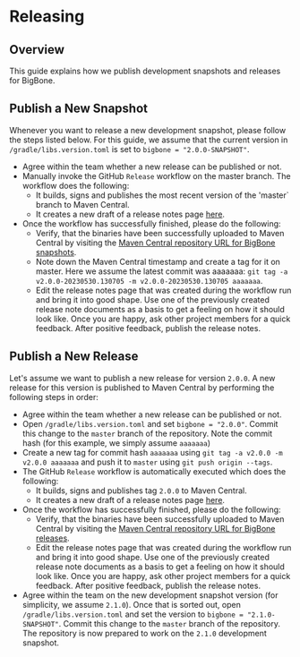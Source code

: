 # Releasing

## Overview
This guide explains how we publish development snapshots and releases for BigBone.

## Publish a New Snapshot
Whenever you want to release a new development snapshot, please follow the steps listed below. For this guide, we assume
that the current version in `/gradle/libs.version.toml` is set to `bigbone = "2.0.0-SNAPSHOT"`.

* Agree within the team whether a new release can be published or not.
* Manually invoke the GitHub `Release` workflow on the master branch. The workflow does the following:
  * It builds, signs and publishes the most recent version of the 'master` branch to Maven Central.
  * It creates a new draft of a release notes page [here](https://github.com/andregasser/bigbone/releases).
* Once the workflow has successfully finished, please do the following:
    * Verify, that the binaries have been successfully uploaded to Maven Central by visiting the [Maven Central
      repository URL for BigBone snapshots]( https://s01.oss.sonatype.org/content/repositories/snapshots/social/bigbone/bigbone/).
    * Note down the Maven Central timestamp and create a tag for it on master. Here we assume the latest commit was
      aaaaaaa: `git tag -a v2.0.0-20230530.130705 -m v2.0.0-20230530.130705 aaaaaaa`.
    * Edit the release notes page that was created during the workflow run and bring it into good shape. Use one of the
      previously created release note documents as a basis to get a feeling on how it should look like. Once you are
      happy, ask other project members for a quick feedback. After positive feedback, publish the release notes.

## Publish a New Release
Let's assume we want to publish a new release for version `2.0.0`. A new release for this version is published to Maven 
Central by performing the following steps in order:

* Agree within the team whether a new release can be published or not.
* Open `/gradle/libs.version.toml` and set `bigbone = "2.0.0"`. Commit this change to the `master` branch of the 
  repository. Note the commit hash (for this example, we simply assume `aaaaaaa`)
* Create a new tag for commit hash `aaaaaaa` using `git tag -a v2.0.0 -m v2.0.0 aaaaaaa` and push it to `master` using
  `git push origin --tags`.
* The GitHub `Release` workflow is automatically executed which does the following:
    * It builds, signs and publishes tag `2.0.0` to Maven Central.
    * It creates a new draft of a release notes page [here](https://github.com/andregasser/bigbone/releases).
* Once the workflow has successfully finished, please do the following:
    * Verify, that the binaries have been successfully uploaded to Maven Central by visiting the [Maven Central
      repository URL for BigBone releases](https://repo1.maven.org/maven2/social/bigbone).
    * Edit the release notes page that was created during the workflow run and bring it into good shape. Use one of the
      previously created release note documents as a basis to get a feeling on how it should look like. Once you are 
      happy, ask other project members for a quick feedback. After positive feedback, publish the release notes.
* Agree within the team on the new development snapshot version (for simplicity, we assume `2.1.0`). Once that is sorted
  out, open `/gradle/libs.version.toml` and set the version to `bigbone = "2.1.0-SNAPSHOT"`. Commit this change to the 
  `master` branch of the repository. The repository is now prepared to work on the `2.1.0` development snapshot.
